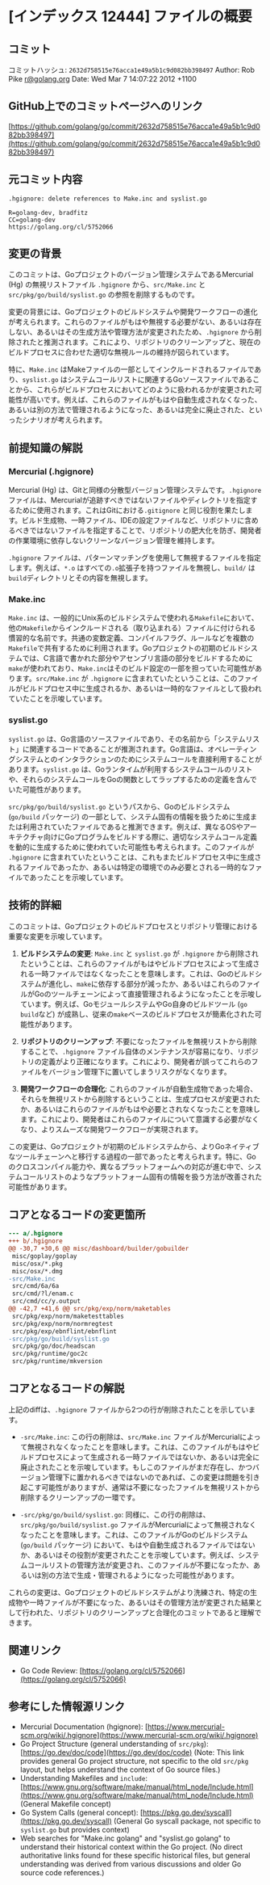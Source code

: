 # [インデックス 12444] ファイルの概要

## コミット
コミットハッシュ: `2632d758515e76acca1e49a5b1c9d082bb398497`
Author: Rob Pike <r@golang.org>
Date: Wed Mar 7 14:07:22 2012 +1100

## GitHub上でのコミットページへのリンク

[https://github.com/golang/go/commit/2632d758515e76acca1e49a5b1c9d082bb398497](https://github.com/golang/go/commit/2632d758515e76acca1e49a5b1c9d082bb398497)

## 元コミット内容
```
.hgignore: delete references to Make.inc and syslist.go

R=golang-dev, bradfitz
CC=golang-dev
https://golang.org/cl/5752066
```

## 変更の背景
このコミットは、Goプロジェクトのバージョン管理システムであるMercurial (Hg) の無視リストファイル `.hgignore` から、`src/Make.inc` と `src/pkg/go/build/syslist.go` の参照を削除するものです。

変更の背景には、Goプロジェクトのビルドシステムや開発ワークフローの進化が考えられます。これらのファイルがもはや無視する必要がない、あるいは存在しない、あるいはその生成方法や管理方法が変更されたため、`.hgignore` から削除されたと推測されます。これにより、リポジトリのクリーンアップと、現在のビルドプロセスに合わせた適切な無視ルールの維持が図られています。

特に、`Make.inc` はMakeファイルの一部としてインクルードされるファイルであり、`syslist.go` はシステムコールリストに関連するGoソースファイルであることから、これらがビルドプロセスにおいてどのように扱われるかが変更された可能性が高いです。例えば、これらのファイルがもはや自動生成されなくなった、あるいは別の方法で管理されるようになった、あるいは完全に廃止された、といったシナリオが考えられます。

## 前提知識の解説

### Mercurial (.hgignore)
Mercurial (Hg) は、Gitと同様の分散型バージョン管理システムです。`.hgignore` ファイルは、Mercurialが追跡すべきではないファイルやディレクトリを指定するために使用されます。これはGitにおける`.gitignore` と同じ役割を果たします。ビルド生成物、一時ファイル、IDEの設定ファイルなど、リポジトリに含めるべきではないファイルを指定することで、リポジトリの肥大化を防ぎ、開発者の作業環境に依存しないクリーンなバージョン管理を維持します。

`.hgignore` ファイルは、パターンマッチングを使用して無視するファイルを指定します。例えば、`*.o` はすべての`.o`拡張子を持つファイルを無視し、`build/` は`build`ディレクトリとその内容を無視します。

### Make.inc
`Make.inc` は、一般的にUnix系のビルドシステムで使われる`Makefile`において、他の`Makefile`からインクルードされる（取り込まれる）ファイルに付けられる慣習的な名前です。共通の変数定義、コンパイルフラグ、ルールなどを複数の`Makefile`で共有するために利用されます。Goプロジェクトの初期のビルドシステムでは、C言語で書かれた部分やアセンブリ言語の部分をビルドするために`make`が使われており、`Make.inc`はそのビルド設定の一部を担っていた可能性があります。`src/Make.inc` が `.hgignore` に含まれていたということは、このファイルがビルドプロセス中に生成されるか、あるいは一時的なファイルとして扱われていたことを示唆しています。

### syslist.go
`syslist.go` は、Go言語のソースファイルであり、その名前から「システムリスト」に関連するコードであることが推測されます。Go言語は、オペレーティングシステムとのインタラクションのためにシステムコールを直接利用することがあります。`syslist.go` は、Goランタイムが利用するシステムコールのリストや、それらのシステムコールをGoの関数としてラップするための定義を含んでいた可能性があります。

`src/pkg/go/build/syslist.go` というパスから、Goのビルドシステム (`go/build` パッケージ) の一部として、システム固有の情報を扱うために生成または利用されていたファイルであると推測できます。例えば、異なるOSやアーキテクチャ向けにGoプログラムをビルドする際に、適切なシステムコール定義を動的に生成するために使われていた可能性も考えられます。このファイルが `.hgignore` に含まれていたということは、これもまたビルドプロセス中に生成されるファイルであったか、あるいは特定の環境でのみ必要とされる一時的なファイルであったことを示唆しています。

## 技術的詳細
このコミットは、Goプロジェクトのビルドプロセスとリポジトリ管理における重要な変更を示唆しています。

1.  **ビルドシステムの変更**: `Make.inc` と `syslist.go` が `.hgignore` から削除されたということは、これらのファイルがもはやビルドプロセスによって生成される一時ファイルではなくなったことを意味します。これは、Goのビルドシステムが進化し、`make`に依存する部分が減ったか、あるいはこれらのファイルがGoのツールチェーンによって直接管理されるようになったことを示唆しています。例えば、GoモジュールシステムやGo自身のビルドツール (`go build`など) が成熟し、従来の`make`ベースのビルドプロセスが簡素化された可能性があります。

2.  **リポジトリのクリーンアップ**: 不要になったファイルを無視リストから削除することで、`.hgignore` ファイル自体のメンテナンスが容易になり、リポジトリの定義がより正確になります。これにより、開発者が誤ってこれらのファイルをバージョン管理下に置いてしまうリスクがなくなります。

3.  **開発ワークフローの合理化**: これらのファイルが自動生成物であった場合、それらを無視リストから削除するということは、生成プロセスが変更されたか、あるいはこれらのファイルがもはや必要とされなくなったことを意味します。これにより、開発者はこれらのファイルについて意識する必要がなくなり、よりスムーズな開発ワークフローが実現されます。

この変更は、Goプロジェクトが初期のビルドシステムから、よりGoネイティブなツールチェーンへと移行する過程の一部であったと考えられます。特に、Goのクロスコンパイル能力や、異なるプラットフォームへの対応が進む中で、システムコールリストのようなプラットフォーム固有の情報を扱う方法が改善された可能性があります。

## コアとなるコードの変更箇所
```diff
--- a/.hgignore
+++ b/.hgignore
@@ -30,7 +30,6 @@ misc/dashboard/builder/gobuilder
 misc/goplay/goplay
 misc/osx/*.pkg
 misc/osx/*.dmg
-src/Make.inc
 src/cmd/6a/6a
 src/cmd/?l/enam.c
 src/cmd/cc/y.output
@@ -42,7 +41,6 @@ src/pkg/exp/norm/maketables
 src/pkg/exp/norm/maketesttables
 src/pkg/exp/norm/normregtest
 src/pkg/exp/ebnflint/ebnflint
-src/pkg/go/build/syslist.go
 src/pkg/go/doc/headscan
 src/pkg/runtime/goc2c
 src/pkg/runtime/mkversion
```

## コアとなるコードの解説
上記のdiffは、`.hgignore` ファイルから2つの行が削除されたことを示しています。

*   `-src/Make.inc`: この行の削除は、`src/Make.inc` ファイルがMercurialによって無視されなくなったことを意味します。これは、このファイルがもはやビルドプロセスによって生成される一時ファイルではないか、あるいは完全に廃止されたことを示唆しています。もしこのファイルがまだ存在し、かつバージョン管理下に置かれるべきではないのであれば、この変更は問題を引き起こす可能性がありますが、通常は不要になったファイルを無視リストから削除するクリーンアップの一環です。

*   `-src/pkg/go/build/syslist.go`: 同様に、この行の削除は、`src/pkg/go/build/syslist.go` ファイルがMercurialによって無視されなくなったことを意味します。これは、このファイルがGoのビルドシステム (`go/build` パッケージ) において、もはや自動生成されるファイルではないか、あるいはその役割が変更されたことを示唆しています。例えば、システムコールリストの管理方法が変更され、このファイルが不要になったか、あるいは別の方法で生成・管理されるようになった可能性があります。

これらの変更は、Goプロジェクトのビルドシステムがより洗練され、特定の生成物や一時ファイルが不要になった、あるいはその管理方法が変更された結果として行われた、リポジトリのクリーンアップと合理化のコミットであると理解できます。

## 関連リンク
*   Go Code Review: [https://golang.org/cl/5752066](https://golang.org/cl/5752066)

## 参考にした情報源リンク
*   Mercurial Documentation (hgignore): [https://www.mercurial-scm.org/wiki/.hgignore](https://www.mercurial-scm.org/wiki/.hgignore)
*   Go Project Structure (general understanding of `src/pkg`): [https://go.dev/doc/code](https://go.dev/doc/code) (Note: This link provides general Go project structure, not specific to the old `src/pkg` layout, but helps understand the context of Go source files.)
*   Understanding Makefiles and `include`: [https://www.gnu.org/software/make/manual/html_node/Include.html](https://www.gnu.org/software/make/manual/html_node/Include.html) (General Makefile concept)
*   Go System Calls (general concept): [https://pkg.go.dev/syscall](https://pkg.go.dev/syscall) (General Go syscall package, not specific to `syslist.go` but provides context)
*   Web searches for "Make.inc golang" and "syslist.go golang" to understand their historical context within the Go project. (No direct authoritative links found for these specific historical files, but general understanding was derived from various discussions and older Go source code references.)

